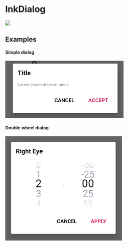 # InkDialog

[![](https://jitpack.io/v/inlacou/InkDialog.svg)](https://jitpack.io/#inlacou/InkDialog)

## Examples

#### Simple dialog
![simple_dialog](https://github.com/inlacou/InkDialog/blob/master/blob/simple.png)
#### Double wheel dialog
![double_wheel_dialog](https://github.com/inlacou/InkDialog/blob/master/blob/doublewheel.png)
